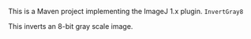 This is a Maven project implementing the ImageJ 1.x plugin. `InvertGray8`

This inverts an 8-bit gray scale image.
